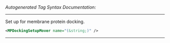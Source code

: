 <!-- THIS IS AN AUTOGENERATED FILE: Don't edit it directly, instead change the schema definition in the code itself. -->

_Autogenerated Tag Syntax Documentation:_

---
Set up for membrane protein docking.

```xml
<MPDockingSetupMover name="(&string;)" />
```



---
